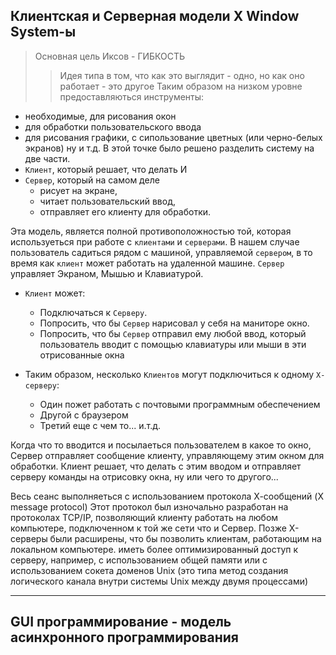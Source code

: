 ## Клиентская и Серверная модели X Window System-ы

> Основная цель Иксов - ГИБКОСТЬ
>> Идея типа в том, что как это выглядит - одно, но как оно работает - это другое
Таким образом на низком уровне предоставляються инструменты:
- необходимые, для рисования окон
- для обработки пользовательского ввода
- для рисования графики, с сипользование цветных (или черно-белых экранов) ну и т.д.
В этой точке было решено разделить систему на две части.
- `Клиент`, который решает, что делать И
- `Сервер`, который на самом деле 
    - рисует на экране,
    - читает пользовательский ввод,
    - отправляет его клиенту для обработки.

Эта модель, является полной противоположностью той, которая используеться при работе с `клиентами` и `серверами`.
В нашем случае пользователь садиться рядом с машиной, управляемой `сервером`, в то время как `клиент` может работать на удаленной машине.
`Сервер` управляет Экраном, Мышью и Клавиатурой.
- `Клиент` может: 
    - Подключаться к `Серверу`. 
	- Попросить, что бы `Сервер` нарисовал у себя на маниторе окно.
	- Попросить, что бы `Сервер` отправил ему любой ввод, который пользователь вводит с помощью клавиатуры или мыши в эти отрисованные окна

- Таким образом, несколько `Клиентов` могут подключиться к одному `Х-серверу`:
    - Один пожет работать с почтовыми программным обеспечением
    - Другой с браузером
    - Третий еще с чем то... и.т.д.

Когда что то вводится и посылаеться пользователем в какое то окно, Сервер отправляет сообщение клиенту, управляющему этим окном для обработки.
Клиент решает, что делать с этим вводом и отправляет серверу команды на отрисовку окна, ну или чего то другого...

Весь сеанс выполняеться с использованием протокола Х-сообщений (X message protocol)
Этот протокол был изночально разработан на протоколах TCP/IP, позволяющий клиенту работать на любом компьютере, подключенном к той же сети что и Сервер.
Позже Х-серверы были расширены, что бы позволить клиентам, работающим на локальном компьютере. иметь более оптимизированный доступ к серверу, например, с использованием общей памяти или с использованием сокета доменов Unix (это типа метод создания логического канала внутри системы Unix между двумя процессами)

---
## GUI программирование - модель асинхронного программирования


